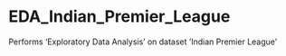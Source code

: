 # EDA_Indian_Premier_League
Performs ‘Exploratory Data Analysis’ on dataset ‘Indian Premier League’
